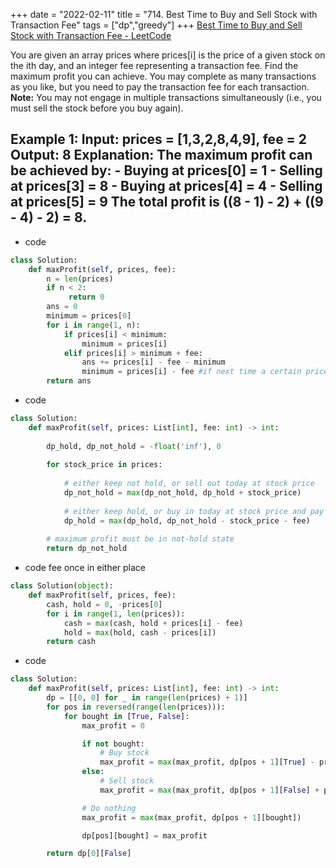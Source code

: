 +++ 
date = "2022-02-11"
title = "714. Best Time to Buy and Sell Stock with Transaction Fee"
tags = ["dp","greedy"]
+++
[Best Time to Buy and Sell Stock with Transaction Fee - LeetCode](https://leetcode.com/problems/best-time-to-buy-and-sell-stock-with-transaction-fee/)

You are given an array prices where prices[i] is the price of a given stock on the ith day, and an integer fee representing a transaction fee.
Find the maximum profit you can achieve. You may complete as many transactions as you like, but you need to pay the transaction fee for each transaction.
**Note:** You may not engage in multiple transactions simultaneously (i.e., you must sell the stock before you buy again).
 
**Example 1:**
Input: prices = [1,3,2,8,4,9], fee = 2 Output: 8 Explanation: The maximum profit can be achieved by: - Buying at prices[0] = 1 - Selling at prices[3] = 8 - Buying at prices[4] = 4 - Selling at prices[5] = 9 The total profit is ((8 - 1) - 2) + ((9 - 4) - 2) = 8.
---
- code
```py
class Solution:
    def maxProfit(self, prices, fee):
        n = len(prices)
        if n < 2:
             return 0
        ans = 0
        minimum = prices[0]
        for i in range(1, n):
            if prices[i] < minimum:
                minimum = prices[i]
            elif prices[i] > minimum + fee:
                ans += prices[i] - fee - minimum
                minimum = prices[i] - fee #if next time a certain price even is lower than prices[i] - fee we sell it, we can get more
        return ans
```
- code
```py
class Solution:
    def maxProfit(self, prices: List[int], fee: int) -> int:
        
        dp_hold, dp_not_hold = -float('inf'), 0
        
        for stock_price in prices:
            
            # either keep not hold, or sell out today at stock price
            dp_not_hold = max(dp_not_hold, dp_hold + stock_price)
            
            # either keep hold, or buy in today at stock price and pay transaction fee for this trade
            dp_hold = max(dp_hold, dp_not_hold - stock_price - fee)
        
        # maximum profit must be in not-hold state
        return dp_not_hold

```
- code  fee once in either place
```py
class Solution(object):
    def maxProfit(self, prices, fee):
        cash, hold = 0, -prices[0]
        for i in range(1, len(prices)):
            cash = max(cash, hold + prices[i] - fee)
            hold = max(hold, cash - prices[i])
        return cash
```
- code
```py
class Solution:
    def maxProfit(self, prices: List[int], fee: int) -> int:
        dp = [[0, 0] for _ in range(len(prices) + 1)]
        for pos in reversed(range(len(prices))):
            for bought in [True, False]:
                max_profit = 0

                if not bought:
                    # Buy stock
                    max_profit = max(max_profit, dp[pos + 1][True] - prices[pos] - fee)
                else:
                    # Sell stock
                    max_profit = max(max_profit, dp[pos + 1][False] + prices[pos])

                # Do nothing
                max_profit = max(max_profit, dp[pos + 1][bought])

                dp[pos][bought] = max_profit

        return dp[0][False]
```
